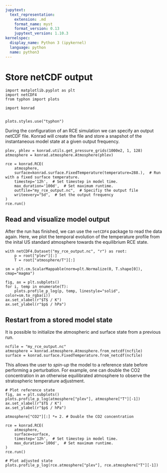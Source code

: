 ```yaml
---
jupytext:
  text_representation:
    extension: .md
    format_name: myst
    format_version: 0.13
    jupytext_version: 1.10.3
kernelspec:
  display_name: Python 3 (ipykernel)
  language: python
  name: python3
---
```


# Store netCDF output

```{code-cell} ipython3
import matplotlib.pyplot as plt
import netCDF4
from typhon import plots

import konrad


plots.styles.use("typhon")
```

During the configuration of an RCE simulation we can specify an output netCDF file.
Konrad will create the file and store a snapshot of the instantaneous model state at a given output frequency.

```{code-cell} ipython3
plev, phlev = konrad.utils.get_pressure_grids(1000e2, 1, 128)
atmosphere = konrad.atmosphere.Atmosphere(phlev)

rce = konrad.RCE(
    atmosphere,
    surface=konrad.surface.FixedTemperature(temperature=288.),  # Run with a fixed surface temperature.
    timestep='12h',  # Set timestep in model time.
    max_duration='100d',  # Set maximum runtime.
    outfile="my_rce_output.nc",  # Specifiy the output file
    writeevery="5d",  # Set the output frequency
)
rce.run()
```

## Read and visualize model output

After the run has finished, we can use the `netCDF4` package to read the data again.
Here, we plot the temporal evolution of the temperature profile from the inital US standard atmosphere towards the equilibrium RCE state.

```{code-cell} ipython3
with netCDF4.Dataset("my_rce_output.nc", "r") as root:
    p = root["plev"][:]
    T = root["atmosphere/T"][:]

sm = plt.cm.ScalarMappable(norm=plt.Normalize(0, T.shape[0]), cmap="magma")

fig, ax = plt.subplots()
for i, temp in enumerate(T):
    plots.profile_p_log(p, temp, linestyle="solid", color=sm.to_rgba(i))
ax.set_xlabel(r"$T$ / K")
ax.set_ylabel(r"$p$ / hPa")
```

## Restart from a stored model state

It is possible to initialize the atmospheric and surface state from a previous run.

```{code-cell} ipython3
ncfile = "my_rce_output.nc"
atmosphere = konrad.atmosphere.Atmosphere.from_netcdf(ncfile)
surface = konrad.surface.FixedTemperature.from_netcdf(ncfile)
```

This allows the user to _spin-up_ the model to a reference state before performing a perturbation.
For example, one can double the CO2 concentration in an otherwise equilibrated atmosphere to observe the stratospheric temperature adjustment.

```{code-cell} ipython3
# Plot reference state
fig, ax = plt.subplots()
plots.profile_p_log(atmosphere["plev"], atmosphere["T"][-1])
ax.set_xlabel(r"$T$ / K")
ax.set_ylabel(r"$p$ / hPa")

atmosphere["CO2"][:] *= 2. # Double the CO2 concentration

rce = konrad.RCE(
    atmosphere,
    surface=surface,
    timestep='12h',  # Set timestep in model time.
    max_duration='100d',  # Set maximum runtime.
)
rce.run()

# Plot adjusted state
plots.profile_p_log(rce.atmosphere["plev"], rce.atmosphere["T"][-1])
```
